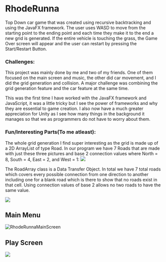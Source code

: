 # RhodeRunna
Top Down car game that was created using recursive backtracking and using the JavaFX framework. The user uses WASD to move from the starting point to the ending point and each time they make it to the end a new grid is generated. If the entire vehicle is touching the grass, the Game Over screen will appear and the user can restart by pressing the Start/Restart Button.

### Challenges:
This project was mainly done by me and two of my friends. One of them focused on the main screen and music, the other did car movement, and I did the grid generation and collision. A major challenge was combining the grid generation feature and the car feature at the same time. 

This was the first time I have worked with the JavaFX framework and JavaScript, it was a little tricky but I see the power of frameworks and why they are essential to game creation. I also now have a much greater appreciation for Unity as I see how many things in the background it manages so that we as programmers do not have to worry about them. 

### Fun/Interesting Parts(To me atleast):
The whole grid generation I find super interesting as the grid is made up of a 2D ArrayList of type Road. In our program we have 7 Roads that are made with just these three pictures and base 2 connection values where North = 8, South = 4, East = 2, and West = 1:
![](https://cdn.discordapp.com/attachments/768196064276119582/1106240333282558013/image.png)

The RoadArray class is a Data Transfer Object. In total we have 7 total roads which covers every possible connection from one direction to another including one for a blank road which is there to show that no roads exist in that cell. Using connection values of base 2 allows no two roads to have the same value.

![](https://cdn.discordapp.com/attachments/768196064276119582/1106239551170691113/image.png)

## Main Menu
![RhodeRunnaMainScreen](https://github.com/cyrcaleb/RhodeRunna/assets/90429575/c8c66acb-2c7c-4fa4-8aff-3c53cca1d355)


## Play Screen
![](https://cdn.discordapp.com/attachments/768196064276119582/1106235333395361933/image.png)
